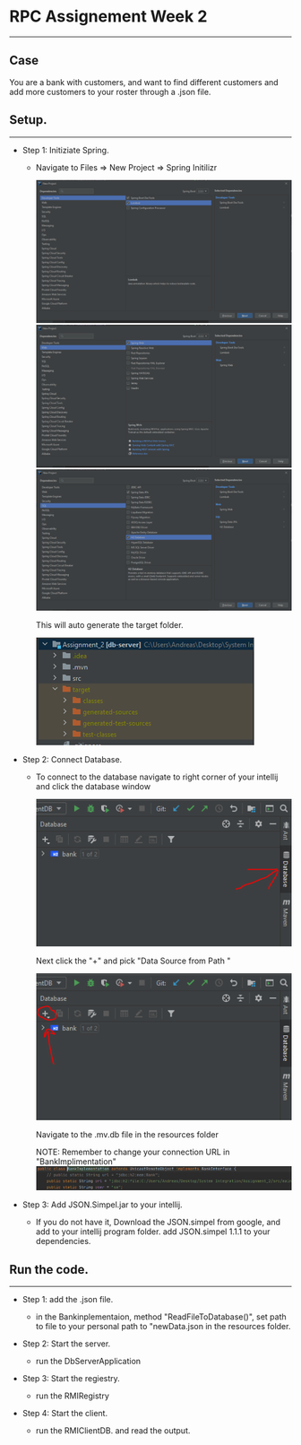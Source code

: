 # RPC Assignement Week 2

___

## Case
   You are a bank with customers, and want to find different customers and add more
   customers to your roster through a .json file.
    
    
    
## Setup.

___

 - Step 1: Initiziate Spring.
    - Navigate to Files => New Project => Spring Initilizr
         
      ![Initilizr](<ReadmeIMGs/newProject1.PNG>)
      ![Initilizr](<ReadmeIMGs/newProject2.PNG>)
      ![Initilizr](<ReadmeIMGs/newProject3.PNG>)
    
      This will auto generate the target folder.
    
      ![Initilizr](<ReadmeIMGs/TargetKlip.PNG>)
 
 - Step 2: Connect Database.
    - To connect to the database navigate to right corner of your intellij and click the
      database window
      
      ![Initilizr](<ReadmeIMGs/Database.PNG>)
      
      Next click the "+" and pick "Data Source from Path "
      
      ![Initilizr](<ReadmeIMGs/addbypath.PNG>)
      
      Navigate to the .mv.db file in the resources folder
      
      NOTE: Remember to change your connection URL in "BankImplimentation" 
      ![Initilizr](<ReadmeIMGs/urlpathdb.PNG>)
      
 - Step 3: Add JSON.Simpel.jar to your intellij.
    - If you do not have it, Download the JSON.simpel from google, and add to your intellij program folder.
      add JSON.simpel 1.1.1 to your dependencies.
      
 
## Run the code.

___

- Step 1: add the .json file.
  - in the Bankinplementaion, method "ReadFileToDatabase()", set path to file to your 
    personal path to "newData.json in the resources folder.

- Step 2: Start the server.
  - run the DbServerApplication
  
- Step 3: Start the regiestry.
  - run the RMIRegistry

- Step 4: Start the client.
  - run the RMIClientDB. and read the output.


